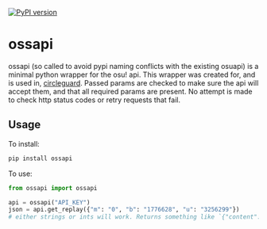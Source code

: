 [![PyPI version](https://badge.fury.io/py/ossapi.svg)](https://pypi.org/project/ossapi/)

# ossapi

ossapi (so called to avoid pypi naming conflicts with the existing osuapi) is a minimal python wrapper for the osu! api. This wrapper was created for, and is used in, [circleguard](https://github.com/circleguard/circleguard). Passed params are checked to make sure the api will accept them, and that all required params are present. No attempt is made to check http status codes or retry requests that fail.

## Usage

To install:

```bash
pip install ossapi
```

To use:

```python
from ossapi import ossapi

api = ossapi("API_KEY")
json = api.get_replay({"m": "0", "b": "1776628", "u": "3256299"})
# either strings or ints will work. Returns something like `{"content":"XQAAIA....3fISw=","encoding":"base64"}`
```
